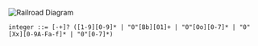 ![Railroad Diagram](img/integer.png)

    integer ::= [-+]? ([1-9][0-9]* | "0"[Bb][01]+ | "0"[Oo][0-7]* | "0"[Xx][0-9A-Fa-f]* | "0"[0-7]*)
